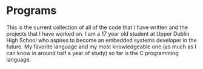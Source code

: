 # Programs

This is the current collection of all of the code that I have written and the projects that I have worked on.
I am a 17 year old student at Upper Dublin High School who aspires to become an embedded systems developer in the future.
My favorite language and my most knowledgeable one (as much as I can know in around half a year of study) so far is the C programming language.
